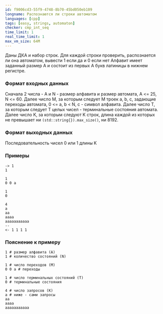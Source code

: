 ```yaml
---
id: f9006cd3-55f9-4748-8b70-45bd050eb109
longname: Распознаются ли строки автоматом
languages: [cpp]
tags: [easy, strings, automaton]
checker: cmp_int_seq
time_limit: 1
real_time_limit: 1
max_vm_size: 64M
---
```



Даны ДКА и набор строк. Для каждой строки проверить, распознается ли она автоматом, вывести 1 если да и 0 если нет
Алфавит имеет заданный размер A и состоит из первых A букв латиницы в нижнем регистре.

### Формат входных данных

Сначала 2 числа - A и N - размер алфавита и размер автомата, A <= 25, N <= 60.
Далее число M, за которым следует M троек a, b, c, задающие переходы автомата, 0 <= a, b < N, c - символ алфавита.
Далее число T, за которым следует T целых чисел - терминальные состояния автомата.
Далее число K, за которым следуют K строк, длина каждой из которых не превышает ни `(std::string{}).max_size()`, ни 8192.

### Формат выходных данных

Последовательность чисел 0 или 1 длины K

### Примеры

```
-> 1
1

1
0 0 a

1
0

4
a
aa
aaaa
aaaaaaaaaaa
--
<- 1 1 1 1
```

### Пояснение к примеру

```
1 # размер алфавита (A)
1 # количество состояний (N)

1 # число переходов (M)
0 0 a # переходы

1 # число терминальных состояний (T)
0 # терминальные состояния

4 # число запросов (K)
a # ниже - сами запросы
aa
aaaa
aaaaaaaaaaa
```
